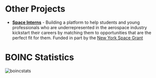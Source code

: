 # Other Projects
- **[Space Interns](https://www.spaceinterns.org)** - Building a platform to help students and young professionals who are underrepresented in the aerospace industry kickstart their careers by matching them to opportunities that are the perfect fit for them. Funded in part by the [New York Space Grant](https://www.nyspacegrant.org)

# BOINC Statistics
![boincstats](https://www.boincstats.com/signature/-1/user/140998911720/sig.png)

<!---
cfu288/cfu288 is a ✨ special ✨ repository because its `README.md` (this file) appears on your GitHub profile.
You can click the Preview link to take a look at your changes.
--->

